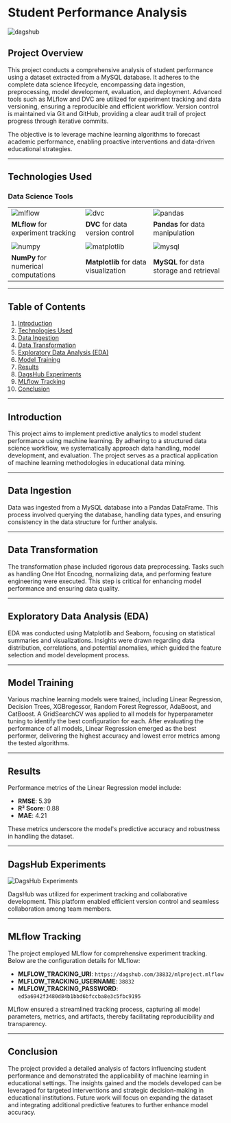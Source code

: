 # Student Performance Analysis

![dagshub](https://github.com/user-attachments/assets/0fdead23-46be-45e2-83bc-74b18b32b0d9)

## Project Overview
This project conducts a comprehensive analysis of student performance using a dataset extracted from a MySQL database. It adheres to the complete data science lifecycle, encompassing data ingestion, preprocessing, model development, evaluation, and deployment. Advanced tools such as MLflow and DVC are utilized for experiment tracking and data versioning, ensuring a reproducible and efficient workflow. Version control is maintained via Git and GitHub, providing a clear audit trail of project progress through iterative commits.

The objective is to leverage machine learning algorithms to forecast academic performance, enabling proactive interventions and data-driven educational strategies.

---

## Technologies Used

### Data Science Tools
|                                                                                                    |                                                                                                    |                                                                                                    |
|----------------------------------------------------------------------------------------------------|----------------------------------------------------------------------------------------------------|----------------------------------------------------------------------------------------------------|
| ![mlflow](https://github.com/user-attachments/assets/76bc4e91-838a-4a65-8dfe-75f77208b4c5)         | ![dvc](https://github.com/user-attachments/assets/458f699e-fb23-458c-a10a-2a1c6f1079f5)            | ![pandas](https://github.com/user-attachments/assets/7456f031-ea96-4373-9743-a87a87369596)         |
| **MLflow** for experiment tracking                                                                 | **DVC** for data version control                                                                   | **Pandas** for data manipulation                                                                   |
|                                                                                                    |                                                                                                    |                                                                                                    |
| ![numpy](https://github.com/user-attachments/assets/df1fa382-b8bb-440e-b337-2447e0b1f463)          | ![matplotlib](https://github.com/user-attachments/assets/e1c79058-4005-49f8-9441-c1908bc851ed)     | ![mysql](https://github.com/user-attachments/assets/3c8bcf09-3acb-4d4b-8331-0bbc1ef08faa)          |
| **NumPy** for numerical computations                                                               | **Matplotlib** for data visualization                                                              | **MySQL** for data storage and retrieval                                                           |

---

## Table of Contents
1. [Introduction](#introduction)
2. [Technologies Used](#technologies-used)
3. [Data Ingestion](#data-ingestion)
4. [Data Transformation](#data-transformation)
5. [Exploratory Data Analysis (EDA)](#exploratory-data-analysis-eda)
6. [Model Training](#model-training)
7. [Results](#results)
8. [DagsHub Experiments](#dagshub-experiments)
9. [MLflow Tracking](#mlflow-tracking)
10. [Conclusion](#conclusion)

---

## Introduction
This project aims to implement predictive analytics to model student performance using machine learning. By adhering to a structured data science workflow, we systematically approach data handling, model development, and evaluation. The project serves as a practical application of machine learning methodologies in educational data mining.

---

## Data Ingestion
Data was ingested from a MySQL database into a Pandas DataFrame. This process involved querying the database, handling data types, and ensuring consistency in the data structure for further analysis.

---

## Data Transformation
The transformation phase included rigorous data preprocessing. Tasks such as handling One Hot Encodng, normalizing data, and performing feature engineering were executed. This step is critical for enhancing model performance and ensuring data quality.

---

## Exploratory Data Analysis (EDA)
EDA was conducted using Matplotlib and Seaborn, focusing on statistical summaries and visualizations. Insights were drawn regarding data distribution, correlations, and potential anomalies, which guided the feature selection and model development process.

---

## Model Training
Various machine learning models were trained, including Linear Regression, Decision Trees, XGBregessor, Random Forest Regressor, AdaBoost, and CatBoost. A GridSearchCV was applied to all models for hyperparameter tuning to identify the best configuration for each. After evaluating the performance of all models, Linear Regression emerged as the best performer, delivering the highest accuracy and lowest error metrics among the tested algorithms.

---

## Results
Performance metrics of the Linear Regression model include:

- **RMSE**: 5.39
- **R² Score**: 0.88
- **MAE**: 4.21

These metrics underscore the model's predictive accuracy and robustness in handling the dataset.

---

## DagsHub Experiments
![DagsHub Experiments](https://github.com/user-attachments/assets/deae8657-6b73-4926-9c89-8b924d8d7500)

DagsHub was utilized for experiment tracking and collaborative development. This platform enabled efficient version control and seamless collaboration among team members.

---

## MLflow Tracking
The project employed MLflow for comprehensive experiment tracking. Below are the configuration details for MLflow:

- **MLFLOW_TRACKING_URI**: `https://dagshub.com/38832/mlproject.mlflow`
- **MLFLOW_TRACKING_USERNAME**: `38832`
- **MLFLOW_TRACKING_PASSWORD**: `ed5a6942f3480d84b1bbd6bfccba8e3c5fbc9195`

MLflow ensured a streamlined tracking process, capturing all model parameters, metrics, and artifacts, thereby facilitating reproducibility and transparency.

---

## Conclusion
The project provided a detailed analysis of factors influencing student performance and demonstrated the applicability of machine learning in educational settings. The insights gained and the models developed can be leveraged for targeted interventions and strategic decision-making in educational institutions. Future work will focus on expanding the dataset and integrating additional predictive features to further enhance model accuracy.
